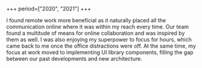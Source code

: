 +++
period=["2020", "2021"]
+++

I found remote work more beneficial as it naturally placed all the communication online where it was within my reach every time. Our team found a multitude of means for online collaboration and was inspired by them as well. I was also enjoying my superpower to focus for hours, which came back to me once the office distractions were off. At the same time, my focus at work moved to implementing UI library components, filling the gap between our past developments and new architecture.
